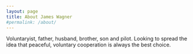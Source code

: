 ```yaml
---
layout: page
title: About James Wagner
#permalink: /about/
---
```


Voluntaryist, father, husband, brother, son and pilot. Looking
to spread the idea that peaceful, voluntary cooperation is always
the best choice.
